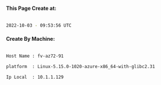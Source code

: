 
   
#### This Page Create at:

```bash

2022-10-03 - 09:53:56 UTC

```

#### Create By Machine:

```bash

Host Name : fv-az72-91

platform  : Linux-5.15.0-1020-azure-x86_64-with-glibc2.31

Ip Local  : 10.1.1.129

```

